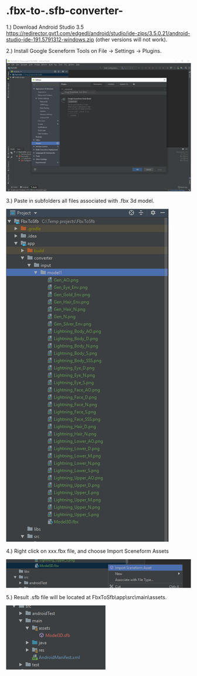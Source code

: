 # .fbx-to-.sfb-converter-


 1.) Download Android Studio 3.5 https://redirector.gvt1.com/edgedl/android/studio/ide-zips/3.5.0.21/android-studio-ide-191.5791312-windows.zip (other versions will not work).
 
 
 2.) Install Google Sceneform Tools on File -> Settings -> Plugins.
 
![alt text](https://github.com/kustraslawomir/.fbx-to-.sfb-converter-/blob/master/app/screenshots/scene%20form%20plugin.PNG?raw=true)

 3.) Paste in subfolders all files associated with .fbx 3d model.
 
![alt text](https://github.com/kustraslawomir/.fbx-to-.sfb-converter-/blob/master/app/screenshots/fbx%20files.PNG?raw=true)

 4.) Right click on xxx.fbx file, and choose Import Sceneform Assets
 
![alt text](https://github.com/kustraslawomir/.fbx-to-.sfb-converter-/blob/master/app/screenshots/Import%20from%20assets.png?raw=true)

 5.) Result .sfb file will be located at FbxToSfb\app\src\main\assets.
 
![alt text](https://github.com/kustraslawomir/.fbx-to-.sfb-converter-/blob/master/app/screenshots/result.PNG?raw=true)
